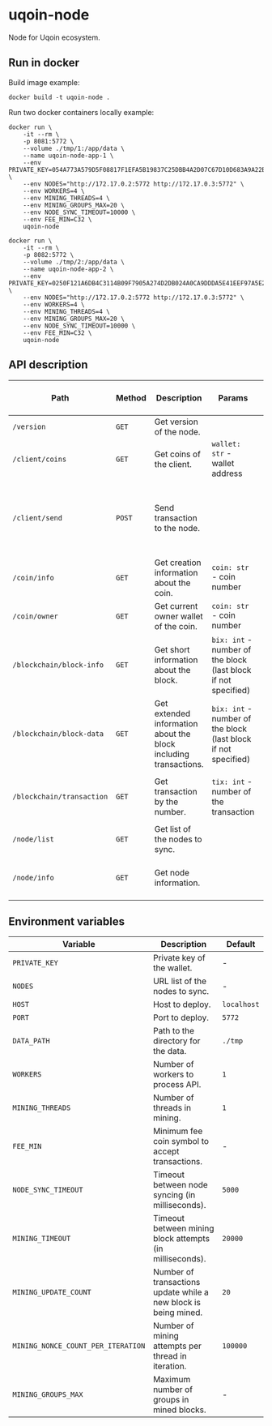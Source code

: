 # uqoin-node

Node for Uqoin ecosystem.

## Run in docker

Build image example:

```
docker build -t uqoin-node .
```

Run two docker containers locally example:

```
docker run \
    -it --rm \
    -p 8081:5772 \
    --volume ./tmp/1:/app/data \
    --name uqoin-node-app-1 \
    --env PRIVATE_KEY=054A773A579D5F08817F1EFA5B19837C25DBB4A2D07C67D10D683A9A22B6D96A \
    --env NODES="http://172.17.0.2:5772 http://172.17.0.3:5772" \
    --env WORKERS=4 \
    --env MINING_THREADS=4 \
    --env MINING_GROUPS_MAX=20 \
    --env NODE_SYNC_TIMEOUT=10000 \
    --env FEE_MIN=C32 \
    uqoin-node

docker run \
    -it --rm \
    -p 8082:5772 \
    --volume ./tmp/2:/app/data \
    --name uqoin-node-app-2 \
    --env PRIVATE_KEY=0250F121A6DB4C3114B09F7905A274D2DB024A0CA9DDDA5E41EEF97A5E26589B \
    --env NODES="http://172.17.0.2:5772 http://172.17.0.3:5772" \
    --env WORKERS=4 \
    --env MINING_THREADS=4 \
    --env MINING_GROUPS_MAX=20 \
    --env NODE_SYNC_TIMEOUT=10000 \
    --env FEE_MIN=C32 \
    uqoin-node
```

## API description

| Path | Method | Description | Params | Input body example | Output body example |
|---|---|---|---|---|---|
| `/version` | `GET` | Get version of the node. | | | `{"version": "1.0.0"}` |
| `/client/coins` | `GET` | Get coins of the client. | `wallet: str` - wallet address | | `{35: [...], ...}` |
| `/client/send` | `POST` | Send transaction to the node. | | `[{"coin": "...", "addr": "...", "sign_r": "...", "sign_s": "..."}, ...]` | |
| `/coin/info` | `GET` | Get creation information about the coin. | `coin: str` - coin number | | `{"order": ..., "tix": ..., "bix": ...}` |
| `/coin/owner` | `GET` | Get current owner wallet of the coin. | `coin: str` - coin number | | `{"wallet": ...}` |
| `/blockchain/block-info` | `GET` | Get short information about the block. | `bix: int` - number of the block (last block if not specified) | | `{"bix": ..., "offset": ..., "hash": ...}` |
| `/blockchain/block-data` | `GET` | Get extended information about the block including transactions. | `bix: int` - number of the block (last block if not specified) | | `{"bix": ..., "block": {...}, "transactions": [...]}` |
| `/blockchain/transaction` | `GET` | Get transaction by the number. | `tix: int` - number of the transaction | | `{"coin": "...", "addr": "...", "sign_r": "...", "sign_s": "..."}` |
| `/node/list` | `GET` | Get list of the nodes to sync. | | | `[...]` |
| `/node/info` | `GET` | Get node information. | | | `{"wallet": "...", "fee": "...", "lite_mode": "..."}` |

## Environment variables

| Variable | Description | Default |
|---|---|---|
| `PRIVATE_KEY` | Private key of the wallet. | - |
| `NODES` | URL list of the nodes to sync. | - |
| `HOST` | Host to deploy. | `localhost` |
| `PORT` | Port to deploy. | `5772` |
| `DATA_PATH` | Path to the directory for the data. | `./tmp` |
| `WORKERS` | Number of workers to process API. | `1` |
| `MINING_THREADS` | Number of threads in mining. | `1` |
| `FEE_MIN` | Minimum fee coin symbol to accept transactions. | - |
| `NODE_SYNC_TIMEOUT` | Timeout between node syncing (in milliseconds). | `5000` |
| `MINING_TIMEOUT` | Timeout between mining block attempts (in milliseconds). | `20000` |
| `MINING_UPDATE_COUNT` | Number of transactions update while a new block is being mined. | `20` |
| `MINING_NONCE_COUNT_PER_ITERATION` | Number of mining attempts per thread in iteration. | `100000` |
| `MINING_GROUPS_MAX` | Maximum number of groups in mined blocks. | - |
